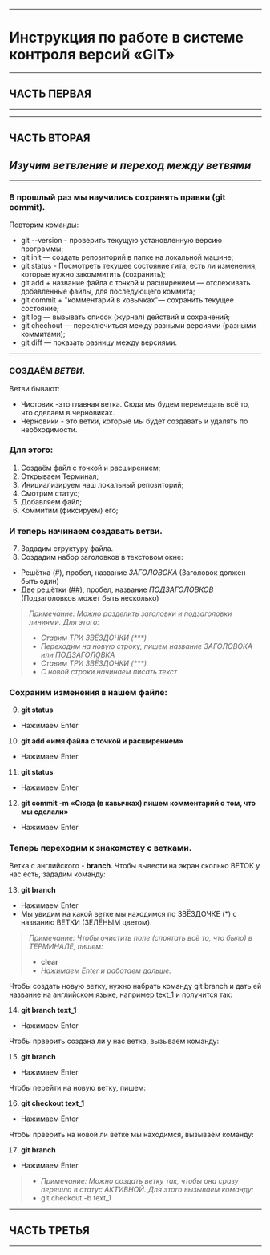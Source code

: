 ***
# __Инструкция по работе в системе контроля версий «GIT»__
***
## __ЧАСТЬ ПЕРВАЯ__
***



***
## __ЧАСТЬ ВТОРАЯ__
## _Изучим ветвление и переход между ветвями_
***
### В прошлый раз мы научились сохранять правки (git commit).

Повторим команды:
* git --version - проверить текущую установленную версию программы;
* git init — создать репозиторий в папке на локальной машине; 
* git status - Посмотреть текущее состояние гита, есть ли изменения, которые нужно закоммитить (сохранить);
* git add + название файла с точкой и расширением — отслеживать добавленные файлы, для последующего коммита;
* git commit + "комментарий в ковычках"— сохранить текущее состояние;
* git log — вызывать список (журнал) действий и сохранений;
* git chechout — переключиться между разными версиями (разными коммитами);
* git diff — показать разницу между версиями.
***
### СОЗДАЁМ _ВЕТВИ_.

Ветви бывают:
+ Чистовик -это главная ветка. Сюда мы будем перемещать всё то, что сделаем в черновиках.
+ Черновики - это ветки, которые мы будет создавать и удалять по необходимости.

### Для этого:

1. Создаём файл с точкой и расширением;
2. Открываем Терминал;
3. Инициализируем наш локальный репозиторий;
4. Смотрим статус;
5. Добавляем файл;
6. Коммитим (фиксируем) его;

### И теперь начинаем создавать ветви.

7. Зададим структуру файла.
8. Создадим набор заголовков в текстовом окне:
+ Решётка (#), пробел, название _ЗАГОЛОВОКА_ (Заголовок должен быть один)
+ Две решётки (##), пробел, название _ПОДЗАГОЛОВКОВ_ (Подзаголовков может быть несколько)

> _Примечание: Можно разделить заголовки и подзаголовки линиями. Для этого:_
>+ _Ставим ТРИ ЗВЁЗДОЧКИ (***)_
>+ _Переходим на новую строку, пишем название ЗАГОЛОВОКА или ПОДЗАГОЛОВКА_
>+ _Ставим ТРИ ЗВЁЗДОЧКИ (***)_
>+ _С новой строки начинаем писать текст_

### Сохраним изменения в нашем файле:
9. __git status__ 
+ Нажимаем Enter
10. __git add «имя файла с точкой и расширением»__ 
+ Нажимаем Enter
11. __git status__ 
+ Нажимаем Enter
12. __git commit -m «Сюда (в кавычках) пишем комментарий о том, что мы сделали»__ 
+ Нажимаем Enter

### Теперь переходим к знакомству с ветками.

Ветка с английского - __branch__. Чтобы вывести на экран сколько ВЕТОК у нас есть, зададим команду:

13. __git branch__ 
+ Нажимаем Enter
+ Мы увидим на какой ветке мы находимся по ЗВЁЗДОЧКЕ (*) с названию ВЕТКИ (ЗЕЛЁНЫМ цветом).
> _Примечание: Чтобы очистить поле (спрятать всё то, что было) в ТЕРМИНАЛЕ, пишем:_
>+ __clear__ 
>+ _Нажимаем Enter и работаем дальше._

Чтобы создать новую ветку, нужно набрать команду git branch и дать ей название на английском языке, например text_1 и получится так:

14. __git branch text_1__ 
+ Нажимаем Enter

Чтобы прверить создана ли у нас ветка, вызываем команду:

15. __git branch__ 
+ Нажимаем Enter

Чтобы перейти на новую  ветку, пишем:

16. __git checkout text_1__ 
+ Нажимаем Enter

Чтобы прверить на новой ли ветке мы находимся, вызываем команду:

17. __git branch__ 
+ Нажимаем Enter

>+ _Примечание: Можно создать ветку так, чтобы она сразу перешла в статус АКТИВНОЙ. Для этого вызываем команду:_
>+ git checkout -b text_1

***
## __ЧАСТЬ ТРЕТЬЯ__
***

